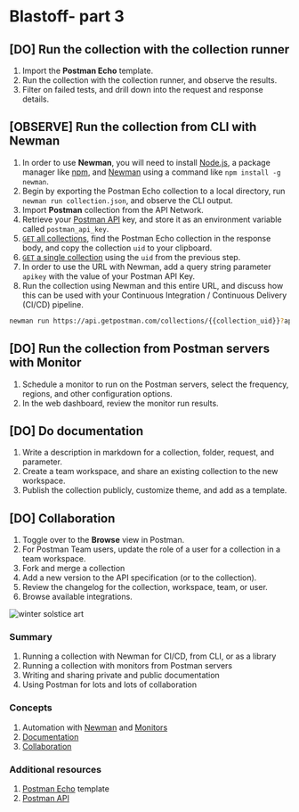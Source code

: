 # Blastoff- part 3

## [DO] Run the collection with the collection runner

1. Import the **Postman Echo** template.
1. Run the collection with the collection runner, and observe the results.
1. Filter on failed tests, and drill down into the request and response details.

## [OBSERVE] Run the collection from CLI with Newman

1. In order to use **Newman**, you will need to install [Node.js](https://nodejs.org/en/download/), a package manager like [npm](https://www.npmjs.com/), and [Newman](https://github.com/postmanlabs/newman) using a command like `npm install -g newman`.
1. Begin by exporting the Postman Echo collection to a local directory, run `newman run collection.json`, and observe the CLI output.
1. Import **Postman** collection from the API Network.
1. Retrieve your [Postman API](https://learning.postman.com/docs/postman/postman-api/intro-api/) key, and store it as an environment variable called `postman_api_key`.
1. [`GET` all collections](https://docs.api.getpostman.com/?version=latest#3190c896-4216-a0a3-aa38-a041d0c2eb72), find the Postman Echo collection in the response body, and copy the collection `uid` to your clipboard.
1. [`GET` a single collection](https://docs.api.getpostman.com/?version=latest#647806d5-492a-eded-1df6-6529b5dc685c) using the `uid` from the previous step.
1. In order to use the URL with Newman, add a query string parameter `apikey` with the value of your Postman API Key.
1. Run the collection using Newman and this entire URL, and discuss how this can be used with your Continuous Integration / Continuous Delivery (CI/CD) pipeline.

```bash
newman run https://api.getpostman.com/collections/{{collection_uid}}?apikey={{postman_api_key}}
```

## [DO] Run the collection from Postman servers with Monitor

1. Schedule a monitor to run on the Postman servers, select the frequency, regions, and other configuration options.
1. In the web dashboard, review the monitor run results.

## [DO] Do documentation

1. Write a description in markdown for a collection, folder, request, and parameter.
1. Create a team workspace, and share an existing collection to the new workspace.
1. Publish the collection publicly, customize theme, and add as a template.

## [DO] Collaboration

1. Toggle over to the **Browse** view in Postman.
1. For Postman Team users, update the role of a user for a collection in a team workspace.
1. Fork and merge a collection
1. Add a new version to the API specification (or to the collection).
1. Review the changelog for the collection, workspace, team, or user.
1. Browse available integrations.

![[winter solstice art](https://apod.nasa.gov/apod/image/1712/WinterSolsticeMW_Seip.jpg)](https://apod.nasa.gov/apod/image/1712/WinterSolsticeMW_Seip.jpg)

### Summary

1. Running a collection with Newman for CI/CD, from CLI, or as a library
1. Running a collection with monitors from Postman servers
1. Writing and sharing private and public documentation
1. Using Postman for lots and lots of collaboration

### Concepts

1. Automation with [Newman](https://learning.postman.com/docs/postman/collection-runs/command-line-integration-with-newman/) and [Monitors](https://learning.postman.com/docs/postman/monitors/intro-monitors/)
1. [Documentation](https://learning.postman.com/docs/postman/api-documentation/documenting-your-api/)
1. [Collaboration](https://learning.postman.com/docs/postman/collaboration/collaboration-intro/)

### Additional resources

1. [Postman Echo](https://explore.postman.com/templates/1358/postman-echo) template
1. [Postman API](https://explore.postman.com/team/postman)
